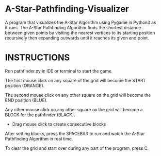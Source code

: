 # A-Star-Pathfinding-Visualizer
A program that visualizes the A-Star Algorithm using Pygame in Python3 as it runs. The A-Star Pathfinding Algorithm finds the shortest distance between given points by visiting the nearest vertices to its starting position recursively then expanding outwards until it reaches its given end point.

# INSTRUCTIONS

Run pathfinder.py in IDE or terminal to start the game.

The first mouse click on any square of the grid will become the START position (ORANGE).

The second mouse click on any other square on the grid will become the END position (BLUE).

Any other mouse click on any other square on the grid will become a BLOCK for the pathfinder (BLACK).
- Drag mouse click to create consecutive blocks

After setting blocks, press the SPACEBAR to run and watch the A-Star Pathfinding Algorithm in real time.

To clear the grid and start over during any part of the program, press C. 


